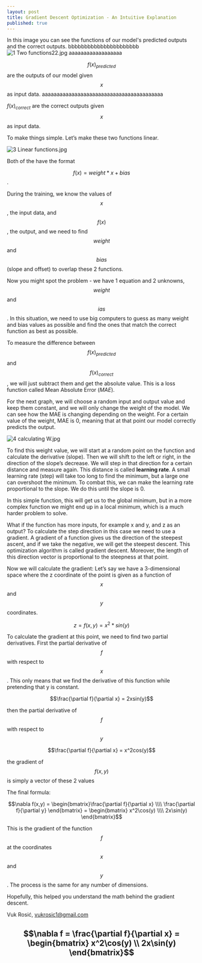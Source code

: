 ```yaml
---
layout: post
title: Gradient Descent Optimization - An Intuitive Explanation
published: true
---
```

In this image you can see the functions of our model's predicted outputs and the correct outputs.
bbbbbbbbbbbbbbbbbbbbbb
![1 Two functions22.jpg](https://raw.githubusercontent.com/vukrosic/vukrosic.github.io/master/BlogImages/Gradient%20Descent/1%20Two%20functions22.jpg)
aaaaaaaaaaaaaaaaaa

$$f(x)_{predicted}$$                    are the outputs of our model given $$x$$ as input data. 
aaaaaaaaaaaaaaaaaaaaaaaaaaaaaaaaaaaaaaaaa


$f(x)_{correct}$ are the correct outputs given $$x$$ as input data.


To make things simple. Let’s make these two functions linear.

![3 Linear functions.jpg](https://github.com/vukrosic/vukrosic.github.io/blob/master/BlogImages/Gradient%20Descent/3%20Linear%20functions.jpg?raw=true)


Both of the have the format

$$f(x)=weight*x+bias$$.


During the training, we know the values of $$x$$, the input data, and $$f(x)$$, the output, and we need to find $$weight$$ and $$bias$$ (slope and offset) to overlap these 2 functions.

Now you might spot the problem - we have 1 equation and 2 unknowns, $$weight$$ and $$ias$$. In this situation, we need to use big computers to guess as many weight and bias values as possible and find the ones that match the correct function as best as possible.

To measure the difference between $$f(x)_{predicted}$$ and $$f(x)_{correct}$$, we will just subtract them and get the absolute value. This is a loss function called Mean Absolute Error (_MAE_).

For the next graph, we will choose a random input and output value and keep them constant, and we will only change the weight of the model. We can see how the MAE is changing depending on the weight. For a certain value of the weight, MAE is 0, meaning that at that point our model correctly predicts the output.

![4 calculating W.jpg](https://raw.githubusercontent.com/vukrosic/vukrosic.github.io/master/BlogImages/Gradient%20Descent/5%20Difference.jpg)


To find this weight value, we will start at a random point on the function and calculate the derivative (slope). Then we will shift to the left or right, in the direction of the slope’s decrease. We will step in that direction for a certain distance and measure again. This distance is called **learning rate**. A small learning rate (step) will take too long to find the minimum, but a large one can overshoot the minimum. To combat this, we can make the learning rate proportional to the slope. We do this until the slope is 0.


In this simple function, this will get us to the global minimum, but in a more complex function we might end up in a local minimum, which is a much harder problem to solve.

What if the function has more inputs, for example x and y, and z as an output? To calculate the step direction in this case we need to use a gradient. A gradient of a function gives us the direction of the steepest ascent, and if we take the negative, we will get the steepest descent. This optimization algorithm is called gradient descent. Moreover, the length of this direction vector is proportional to the steepness at that point.

Now we will calculate the gradient:
Let’s say we have a 3-dimensional space where the z coordinate of the point is given as a function of $$x$$ and $$y$$ coordinates.

$$z = f(x,y) = x^2*sin(y)$$

To calculate the gradient at this point, we need to find two partial derivatives.
First the partial derivative of $$f$$ with respect to $$x$$. This only means that we find the derivative of this function while pretending that y is constant.

$$\frac{\partial f}{\partial x} = 2xsin(y)$$

then the partial derivative of $$f$$ with respect to $$y$$

$$\frac{\partial f}{\partial x} = x^2cos(y)$$

the gradient of $$f(x,y)$$ is simply a vector of these 2 values


The final formula:

$$\nabla f(x,y) = \begin{bmatrix}\frac{\partial f}{\partial x} \\\\ \frac{\partial f}{\partial y}
\end{bmatrix} = \begin{bmatrix} x^2\cos(y) \\\\ 2x\sin(y) \end{bmatrix}$$

This is the gradient of the function $$f$$ at the coordinates $$x$$ and $$y$$. The process is the same for any number of dimensions.

Hopefully, this helped you understand the math behind the gradient descent. 

Vuk Rosić,
vukrosic1@gmail.com



$$\nabla f = \frac{\partial f}{\partial x} = \begin{bmatrix} x^2\cos(y) \\ 2x\sin(y) \end{bmatrix}$$
-------------------------
